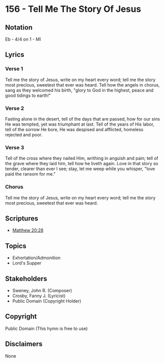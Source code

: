 # 156 - Tell Me The Story Of Jesus

## Notation

Eb - 4/4 on 1 - MI

## Lyrics

### Verse 1

Tell me the story of Jesus, write on my heart every word; tell me the story most precious, sweetest that ever was heard. Tell how the angels in chorus, sang as they welcomed his birth, "glory to God in the highest, peace and good tidings to earth!"

### Verse 2

Fasting alone in the desert, tell of the days that are passed, how for our sins He was tempted, yet was triumphant at last. Tell of the years of His labor, tell of the sorrow He bore, He was despised and afflicted, homeless rejected and poor.

### Verse 3

Tell of the cross where they nailed Him, writhing in anguish and pain; tell of the grave where they laid him, tell how he liveth again. Love in that story so tender, clearer than ever I see; stay, let me weep while you whisper, "love paid the ransom for me."

### Chorus

Tell me the story of Jesus, write on my heart every word; tell me the story most precious, sweetest that ever was heard.


## Scriptures

- [Matthew 20:28](https://www.biblegateway.com/passage/?search=Matthew%2020%3A28)

## Topics

- Exhortation/Admonition
- Lord's Supper

## Stakeholders

- Sweney, John R. (Composer)
- Crosby, Fanny J. (Lyricist)
- Public Domain (Copyright Holder)

## Copyright

Public Domain
(This hymn is free to use)

## Disclaimers

None

